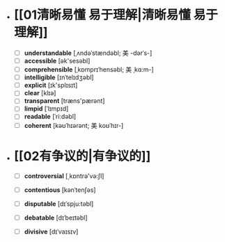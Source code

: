 - # [[01清晰易懂 易于理解|清晰易懂 易于理解]]
	- [ ] <span class="vocabulary">**understandable**</span> [ˌʌndəˈstændəbl; 美 -dərˈs-]
	- [ ] <span class="vocabulary">**accessible**</span> [ək'sesəbl]
	- [ ] <span class="vocabulary">**comprehensible**</span> [ˌkɒmprɪˈhensəbl; 美 ˌkɑ:m-]
	- [ ] <span class="vocabulary">**intelligible**</span> [ɪnˈtelɪdʒəbl]
	- [ ] <span class="vocabulary">**explicit**</span> [ɪk'splɪsɪt]
	- [ ] <span class="vocabulary">**clear**</span> [klɪə]
	- [ ] <span class="vocabulary">**transparent**</span> [træns'pærənt]
	- [ ] <span class="vocabulary">**limpid**</span> [ˈlɪmpɪd]
	- [ ] <span class="vocabulary">**readable**</span> [ˈri:dəbl]
	- [ ] <span class="vocabulary">**coherent**</span> [kəʊˈhɪərənt; 美 koʊˈhɪr-]
- # [[02有争议的|有争议的]]
	- [ ] <span class="vocabulary">**controversial**</span> [͵kɒntrə'və:ʃl]
	- [ ] <span class="vocabulary">**contentious**</span> [kənˈtenʃəs]
	- [ ] <span class="vocabulary">**disputable**</span> [dɪˈspju:təbl]
	- [ ] <span class="vocabulary">**debatable**</span> [dɪˈbeɪtəbl]
	- [ ] <span class="vocabulary">**divisive**</span> [dɪˈvaɪsɪv]


